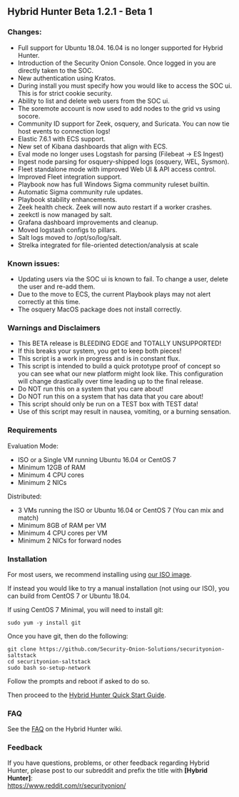 ## Hybrid Hunter Beta 1.2.1 - Beta 1

### Changes:

- Full support for Ubuntu 18.04. 16.04 is no longer supported for Hybrid Hunter.
- Introduction of the Security Onion Console. Once logged in you are directly taken to the SOC.
- New authentication using Kratos.
- During install you must specify how you would like to access the SOC ui. This is for strict cookie security.
- Ability to list and delete web users from the SOC ui.
- The soremote account is now used to add nodes to the grid vs using socore. 
- Community ID support for Zeek, osquery, and Suricata. You can now tie host events to connection logs!
- Elastic 7.6.1 with ECS support.
- New set of Kibana dashboards that align with ECS.
- Eval mode no longer uses Logstash for parsing (Filebeat -> ES Ingest)
- Ingest node parsing for osquery-shipped logs (osquery, WEL, Sysmon).
- Fleet standalone mode with improved Web UI & API access control.
- Improved Fleet integration support.
- Playbook now has full Windows Sigma community ruleset builtin.
- Automatic Sigma community rule updates.
- Playbook stability enhancements.
- Zeek health check. Zeek will now auto restart if a worker crashes.
- zeekctl is now managed by salt.
- Grafana dashboard improvements and cleanup.
- Moved logstash configs to pillars.
- Salt logs moved to /opt/so/log/salt.
- Strelka integrated for file-oriented detection/analysis at scale

### Known issues:

- Updating users via the SOC ui is known to fail. To change a user, delete the user and re-add them. 
- Due to the move to ECS, the current Playbook plays may not alert correctly at this time.
- The osquery MacOS package does not install correctly.

### Warnings and Disclaimers

- This BETA release is BLEEDING EDGE and TOTALLY UNSUPPORTED!  
- If this breaks your system, you get to keep both pieces!  
- This script is a work in progress and is in constant flux.  
- This script is intended to build a quick prototype proof of concept so you can see what our new platform might look like.  This configuration will change drastically over time leading up to the final release.  
- Do NOT run this on a system that you care about!  
- Do NOT run this on a system that has data that you care about!  
- This script should only be run on a TEST box with TEST data!  
- Use of this script may result in nausea, vomiting, or a burning sensation.  

### Requirements

Evaluation Mode:

- ISO or a Single VM running Ubuntu 16.04 or CentOS 7
- Minimum 12GB of RAM
- Minimum 4 CPU cores
- Minimum 2 NICs

Distributed:

- 3 VMs running the ISO or Ubuntu 16.04 or CentOS 7 (You can mix and match)
- Minimum 8GB of RAM per VM
- Minimum 4 CPU cores per VM
- Minimum 2 NICs for forward nodes

### Installation

For most users, we recommend installing using [our ISO image](https://github.com/Security-Onion-Solutions/securityonion-saltstack/wiki/ISO).

If instead you would like to try a manual installation (not using our ISO), you can build from CentOS 7 or Ubuntu 18.04.

If using CentOS 7 Minimal, you will need to install git:

```sudo yum -y install git```

Once you have git, then do the following:

```
git clone https://github.com/Security-Onion-Solutions/securityonion-saltstack
cd securityonion-saltstack
sudo bash so-setup-network
```
Follow the prompts and reboot if asked to do so.

Then proceed to the [Hybrid Hunter Quick Start Guide](https://github.com/Security-Onion-Solutions/securityonion-saltstack/wiki/Hybrid-Hunter-Quick-Start-Guide).

### FAQ
See the [FAQ](https://github.com/Security-Onion-Solutions/securityonion-saltstack/wiki/FAQ) on the Hybrid Hunter wiki.

### Feedback
If you have questions, problems, or other feedback regarding Hybrid Hunter, please post to our subreddit and prefix the title with **[Hybrid Hunter]**:<br>
https://www.reddit.com/r/securityonion/

